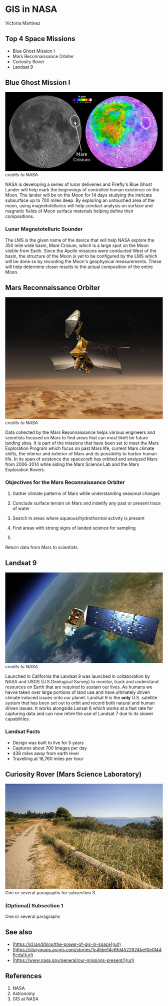 # GIS in NASA
Victoria Martinez

## Top 4 Space Missions
- Blue Ghost Mission I
- Mars Reconnaissance Orbiter
- Curiosity Rover
- Landsat 9



## Blue Ghost Mission I
![images](Images/blue-ghost.webp)
*credits to NASA*

NASA is developing a series of lunar deliveries and Firefly's Blue Ghost Lander will help mark the beginnings of controlled human existence on the Moon. The lander will be on the Moon for 14 days studying the intricate subsurface up to 700 miles deep. By exploring an untouched area of the moon, using magnetotellurics will help conduct analysis on surface and magnetic fields of Moon surface materials helping define their compositions.

### Lunar Magnetotelluric Sounder
The LMS is the given name of the device that will help NASA explore the 350 mile wide basin, Mare Crisium, which is a large spot on the Moon visible from Earth. Since the Apollo missions were conducted West of the basin, the structure of the Moon is yet to be configured by the LMS which will be done so by recording the Moon's geophysical measurements. These will help determine closer results to the actual composition of the entire Moon.

## Mars Reconnaissance Orbiter
![images](Images/mars-orbiter.webp)
*credits to NASA*

Data collected by the Mars Resonnaissance helps various engineers and scientists focused on Mars to find areas that can most likelt be future landing sites. It is part of the missions that have been set to meet the Mars Exploration Program which focus on past Mars life, current Mars climate shifts, the interior and exterior of Mars and its possibility to harbor human life. In its span of existence the spacecraft has orbited and analyzed Mars from 2006-2014 while aiding the Mars Science Lab and the Mars Exploration Rovers.

### Objectives for the Mars Reconnaissance Orbiter
1. Gather climate patterns of Mars while understanding seasonal changes

2. Conclude surface terrain on Mars and indetify any past or present trace of water

3. Search in areas where aqueous/hydrothermal activity is present

4. Find areas with strong signs of landed science for sampling

5. 
Return data from Mars to scientists 

## Landsat 9
![images](Images/landsat9.jpeg)
*credits to NASA*

Launched in California the Landsat 9 was launched in collaboration by NASA and USGS (U.S.Geological Survey) to monitor, track and understand resources on Earth that are required to sustain our lives. As humans we havve taken over large portions of land use and have ultimately driven climate induced issues onto our planet. Landsat 9 is the **only** U.S. satellite system that has been set out to orbit and record both natural and human driven issues. It works alongside Lansat 8 which works at a fast rate for capturing data and can now retire the use of Landsat 7 due to its slower capabilities.
### Landsat Facts
 - Design was built to live for 5 years
 - Captures about 700 Images per day
 - 438 miles away from earth level
 - Travelling at 16,760 miles per hour

## Curiosity Rover (Mars Science Laboratory)
![images](Images/discoverypark.jpg)
One or several paragraphs for subsection 3.
### (Optional) Subsection 1
One or several paragraphs

## See also
- [https://id.land/blog/the-power-of-gis-in-space](url)
- [https://storymaps.arcgis.com/stories/1c45be14c6fd4522824be10e0f446cda](url)
- [https://www.nasa.gov/general/our-missions-present/](url)

## References
1. NASA
2. Astronomy
3. GIS at NASA